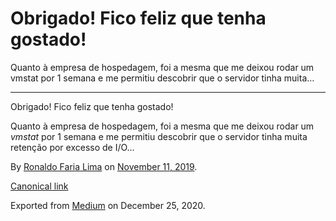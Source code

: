 Obrigado! Fico feliz que tenha gostado!
=======================================

Quanto à empresa de hospedagem, foi a mesma que me deixou rodar um
vmstat por 1 semana e me permitiu descobrir que o servidor tinha muita…

------------------------------------------------------------------------

Obrigado! Fico feliz que tenha gostado!

Quanto à empresa de hospedagem, foi a mesma que me deixou rodar um
*vmstat* por 1 semana e me permitiu descobrir que o servidor tinha muita
retenção por excesso de I/O…

By
<a href="https://medium.com/@ronaldolima" class="p-author h-card">Ronaldo Faria Lima</a>
on [November 11, 2019](https://medium.com/p/eba30b1ee5bd).

<a href="https://medium.com/@ronaldolima/obrigado-fico-feliz-que-tenha-gostado-eba30b1ee5bd" class="p-canonical">Canonical link</a>

Exported from [Medium](https://medium.com) on December 25, 2020.
